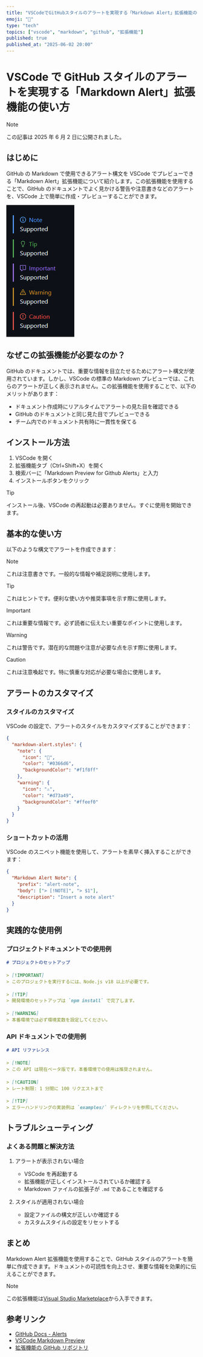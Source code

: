 ```yaml
---
title: "VSCodeでGitHubスタイルのアラートを実現する「Markdown Alert」拡張機能の使い方"
emoji: "🔔"
type: "tech"
topics: ["vscode", "markdown", "github", "拡張機能"]
published: true
published_at: "2025-06-02 20:00"
---
```


# VSCode で GitHub スタイルのアラートを実現する「Markdown Alert」拡張機能の使い方

> [!NOTE]
> この記事は 2025 年 6 月 2 日に公開されました。

## はじめに

GitHub の Markdown で使用できるアラート構文を VSCode でプレビューできる「Markdown Alert」拡張機能について紹介します。この拡張機能を使用することで、GitHub のドキュメントでよく見かける警告や注意書きなどのアラートを、VSCode 上で簡単に作成・プレビューすることができます。

![拡張機能のプレビュー例](https://github.com/ByPikod/vscode-markdown-alert/raw/HEAD/promotions/preview.png)

## なぜこの拡張機能が必要なのか？

GitHub のドキュメントでは、重要な情報を目立たせるためにアラート構文が使用されています。しかし、VSCode の標準の Markdown プレビューでは、これらのアラートが正しく表示されません。この拡張機能を使用することで、以下のメリットがあります：

- ドキュメント作成時にリアルタイムでアラートの見た目を確認できる
- GitHub のドキュメントと同じ見た目でプレビューできる
- チーム内でのドキュメント共有時に一貫性を保てる

## インストール方法

1. VSCode を開く
2. 拡張機能タブ（Ctrl+Shift+X）を開く
3. 検索バーに「Markdown Preview for Github Alerts」と入力
4. インストールボタンをクリック

> [!TIP]
> インストール後、VSCode の再起動は必要ありません。すぐに使用を開始できます。

## 基本的な使い方

以下のような構文でアラートを作成できます：

> [!NOTE]
> これは注意書きです。一般的な情報や補足説明に使用します。

> [!TIP]
> これはヒントです。便利な使い方や推奨事項を示す際に使用します。

> [!IMPORTANT]
> これは重要な情報です。必ず読者に伝えたい重要なポイントに使用します。

> [!WARNING]
> これは警告です。潜在的な問題や注意が必要な点を示す際に使用します。

> [!CAUTION]
> これは注意喚起です。特に慎重な対応が必要な場合に使用します。

## アラートのカスタマイズ

### スタイルのカスタマイズ

VSCode の設定で、アラートのスタイルをカスタマイズすることができます：

```json
{
  "markdown-alert.styles": {
    "note": {
      "icon": "📝",
      "color": "#0366d6",
      "backgroundColor": "#f1f8ff"
    },
    "warning": {
      "icon": "⚠️",
      "color": "#d73a49",
      "backgroundColor": "#ffeef0"
    }
  }
}
```

### ショートカットの活用

VSCode のスニペット機能を使用して、アラートを素早く挿入することができます：

```json
{
  "Markdown Alert Note": {
    "prefix": "alert-note",
    "body": ["> [!NOTE]", "> $1"],
    "description": "Insert a note alert"
  }
}
```

## 実践的な使用例

### プロジェクトドキュメントでの使用例

```markdown
# プロジェクトのセットアップ

> [!IMPORTANT]
> このプロジェクトを実行するには、Node.js v18 以上が必要です。

> [!TIP]
> 開発環境のセットアップは `npm install` で完了します。

> [!WARNING]
> 本番環境では必ず環境変数を設定してください。
```

### API ドキュメントでの使用例

```markdown
# API リファレンス

> [!NOTE]
> この API は現在ベータ版です。本番環境での使用は推奨されません。

> [!CAUTION]
> レート制限: 1 分間に 100 リクエストまで

> [!TIP]
> エラーハンドリングの実装例は `examples/` ディレクトリを参照してください。
```

## トラブルシューティング

### よくある問題と解決方法

1. アラートが表示されない場合

   - VSCode を再起動する
   - 拡張機能が正しくインストールされているか確認する
   - Markdown ファイルの拡張子が `.md` であることを確認する

2. スタイルが適用されない場合
   - 設定ファイルの構文が正しいか確認する
   - カスタムスタイルの設定をリセットする

## まとめ

Markdown Alert 拡張機能を使用することで、GitHub スタイルのアラートを簡単に作成できます。ドキュメントの可読性を向上させ、重要な情報を効果的に伝えることができます。

> [!NOTE]
> この拡張機能は[Visual Studio Marketplace](https://marketplace.visualstudio.com/items?itemName=yahyabatulu.vscode-markdown-alert)から入手できます。

## 参考リンク

- [GitHub Docs - Alerts](https://docs.github.com/en/get-started/writing-on-github/getting-started-with-writing-and-formatting-on-github/basic-writing-and-formatting-syntax#alerts)
- [VSCode Markdown Preview](https://code.visualstudio.com/docs/languages/markdown)
- [拡張機能の GitHub リポジトリ](https://github.com/ByPikod/vscode-markdown-alert)
